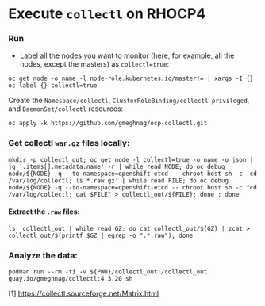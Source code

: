 # Execute `collectl` on RHOCP4

### Run
- Label all the nodes you want to monitor (here, for example, all the nodes, except the masters) as `collectl=true`: 
```
oc get node -o name -l node-role.kubernetes.io/master!= | xargs -I {}  oc label {} collectl=true 
```
Create the `Namespace/collectl`, `ClusterRoleBinding/collectl-privileged`, and `DaemonSet/collectl` resources:
```
oc apply -k https://github.com/gmeghnag/ocp-collectl.git
```

### Get collectl `war.gz` files locally:
```
mkdir -p collectl_out; oc get node -l collectl=true -o name -o json | jq '.items[].metadata.name' -r | while read NODE; do oc debug node/${NODE} -q --to-namespace=openshift-etcd -- chroot host sh -c 'cd /var/log/collectl; ls *.raw.gz' | while read FILE; do oc debug node/${NODE} -q --to-namespace=openshift-etcd -- chroot host sh -c "cd /var/log/collectl; cat $FILE" > collectl_out/${FILE}; done ; done
```
#### Extract the `.raw` files:
```
ls  collectl_out | while read GZ; do cat collectl_out/${GZ} | zcat > collectl_out/$(printf $GZ | egrep -o ".*.raw"); done
```
### Analyze the data:
```
podman run --rm -ti -v ${PWD}/collectl_out:/collectl_out quay.io/gmeghnag/collectl:4.3.20 sh
```

[1] https://collectl.sourceforge.net/Matrix.html
